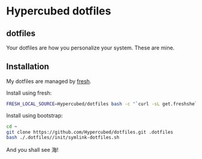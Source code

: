 # Hypercubed dotfiles

## dotfiles

Your dotfiles are how you personalize your system. These are mine.

## Installation

My dotfiles are managed by [fresh].

[fresh]: http://freshshell.com

Install using fresh:
``` sh
FRESH_LOCAL_SOURCE=Hypercubed/dotfiles bash -c "`curl -sL get.freshshell.com`"
```

Install using bootstrap:

``` sh
cd ~
git clone https://github.com/Hypercubed/dotfiles.git .dotfiles
bash ./.dotfiles//init/symlink-dotfiles.sh
```

And you shall see 海!
